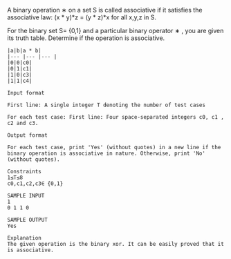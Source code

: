 A binary operation ∗ on a set S is called associative if it satisfies the associative law: (x * y)*z = (y * z)*x for all 
x,y,z in S.

For the binary set S= {0,1} and a particular binary operator ∗ , you are given its truth table. Determine if the operation is associative.
```
|a|b|a * b|
|--- |--- |--- |
|0|0|c0|
|0|1|c1|
|1|0|c3|
|1|1|c4|

Input format

First line: A single integer T denoting the number of test cases

For each test case: First line: Four space-separated integers c0, c1 , c2 and c3.

Output format

For each test case, print 'Yes' (without quotes) in a new line if the binary operation is associative in nature. Otherwise, print 'No' (without quotes).

Constraints
1≤T≤8
c0,c1,c2,c3∈ {0,1}

SAMPLE INPUT 
1
0 1 1 0

SAMPLE OUTPUT 
Yes

Explanation
The given operation is the binary xor. It can be easily proved that it is associative.
```